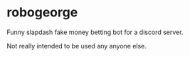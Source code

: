 # robogeorge

Funny slapdash fake money betting bot for a discord server.

Not really intended to be used any anyone else.
